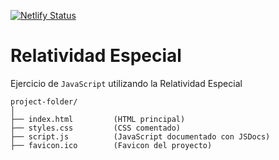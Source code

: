 [![Netlify Status](https://api.netlify.com/api/v1/badges/f2c48377-95bd-438f-a5fa-c200f4e3d217/deploy-status)](https://app.netlify.com/sites/viajerelativista/deploys)

# Relatividad Especial

Ejercicio de `JavaScript` utilizando la Relatividad Especial

```shell
project-folder/
│
├── index.html         (HTML principal)
├── styles.css         (CSS comentado)
├── script.js          (JavaScript documentado con JSDocs)
├── favicon.ico        (Favicon del proyecto)
```
